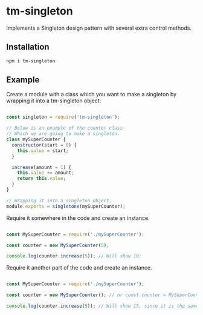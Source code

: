 # tm-singleton

Implements a Singleton design pattern with several extra control methods.

## Installation

```bash
npm i tm-singleton
```

## Example

Create a module with a class which you want to make a singleton by wrapping it into a tm-singleton object:

```javascript

const singleton = require('tm-singleton');

// Below is an example of the counter class
// Which we are going to make a singleton.
class mySuperCounter {
  constructor(start = 0) {
    this.value = start;
  }

  increase(amount = 1) {
    this.value += amount;
    return this.value;
  }
}

// Wrapping it into a singleton object.
module.exports = singletone(mySuperCounter);
```

Require it somewhere in the code and create an instance.

```javascript

const MySuperCounter = require('./mySuperCounter');

const counter = new MySuperCounter(5);

console.log(counter.increase(5)); // Will show 10;

```

Require it another part of the code and create an instance.

```javascript

const MySuperCounter = require('./mySuperCounter');

const counter = new MySuperCounter(); // or const counter = MySuperCounter.INSTANCE;

console.log(counter.increase(5)); // Will show 15, since it is the same instance of your counter;

```
